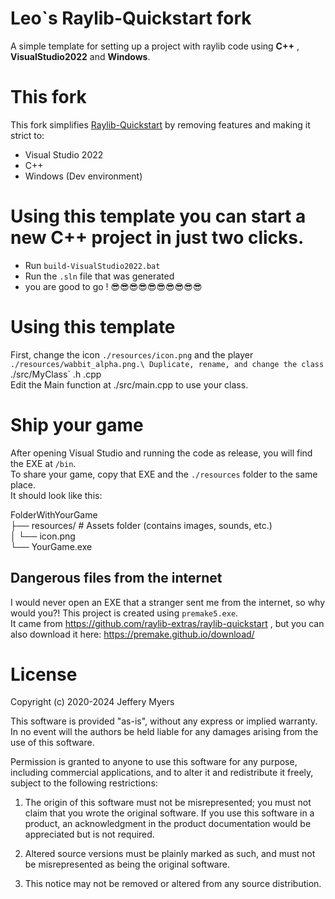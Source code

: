 # Leo`s Raylib-Quickstart fork

A simple template for setting up a project with raylib code using **C++** , **VisualStudio2022** and **Windows**.

# This fork

This fork simplifies [Raylib-Quickstart](https://github.com/raylib-extras/raylib-quickstart) by removing features and making it strict to:
 - Visual Studio 2022
 - C++
 - Windows (Dev environment)

# Using this template you can start a new C++ project in just two clicks.

* Run `build-VisualStudio2022.bat`
* Run the `.sln` file that was generated
* you are good to go ! 😎😎😎😎😎😎😎😎😎😎

# Using this template

First, change the icon `./resources/icon.png` and the player `./resources/wabbit_alpha.png.\
Duplicate, rename, and change the class `./src/MyClass` .h .cpp\
Edit the Main function at ./src/main.cpp to use your class.

# Ship your game

After opening Visual Studio and running the code as release, you will find the EXE at `/bin`.\
To share your game, copy that EXE and the `./resources` folder to the same place.\
It should look like this:

FolderWithYourGame\
├── resources/                   # Assets folder (contains images, sounds, etc.)\
│   └── icon.png\
└── YourGame.exe

## Dangerous files from the internet

I would never open an EXE that a stranger sent me from the internet, so why would you?! This project is created using `premake5.exe`.\
It came from https://github.com/raylib-extras/raylib-quickstart , but you can also download it here: https://premake.github.io/download/


# License
Copyright (c) 2020-2024 Jeffery Myers

This software is provided "as-is", without any express or implied warranty. In no event 
will the authors be held liable for any damages arising from the use of this software.

Permission is granted to anyone to use this software for any purpose, including commercial 
applications, and to alter it and redistribute it freely, subject to the following restrictions:

  1. The origin of this software must not be misrepresented; you must not claim that you 
  wrote the original software. If you use this software in a product, an acknowledgment 
  in the product documentation would be appreciated but is not required.

  2. Altered source versions must be plainly marked as such, and must not be misrepresented
  as being the original software.

  3. This notice may not be removed or altered from any source distribution.







  
